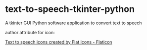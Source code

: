 # text-to-speech-tkinter-python
A tkinter GUI Python software application to convert text to speech

author attribute for icon:

<a href="https://www.flaticon.com/free-icons/text-to-speech" title="text to speech icons">Text to speech icons created by Flat Icons - Flaticon</a>




